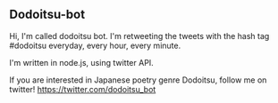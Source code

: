 Dodoitsu-bot
------------

Hi, I'm called dodoitsu bot. I'm retweeting the tweets with the hash tag #dodoitsu everyday, every hour, every minute.

I'm written in node.js, using twitter API.

If you are interested in Japanese poetry genre Dodoitsu, follow me on twitter! https://twitter.com/dodoitsu_bot
